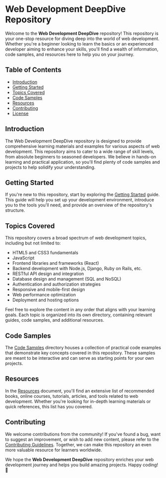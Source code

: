 # Web Development DeepDive Repository

Welcome to the **Web Development DeepDive** repository! This repository is your one-stop resource for diving deep into the world of web development. Whether you're a beginner looking to learn the basics or an experienced developer aiming to enhance your skills, you'll find a wealth of information, code samples, and resources here to help you on your journey.

## Table of Contents

- [Introduction](#introduction)
- [Getting Started](#getting-started)
- [Topics Covered](#topics-covered)
- [Code Samples](#code-samples)
- [Resources](#resources)
- [Contributing](#contributing)
- [License](#license)

## Introduction

The Web Development DeepDive repository is designed to provide comprehensive learning materials and examples for various aspects of web development. This repository aims to cater to a wide range of skill levels, from absolute beginners to seasoned developers. We believe in hands-on learning and practical application, so you'll find plenty of code samples and projects to help solidify your understanding.

## Getting Started

If you're new to this repository, start by exploring the [Getting Started](getting-started.md) guide. This guide will help you set up your development environment, introduce you to the tools you'll need, and provide an overview of the repository's structure.

## Topics Covered

This repository covers a broad spectrum of web development topics, including but not limited to:

- HTML5 and CSS3 fundamentals
- JavaScript
- Frontend libraries and frameworks (React)
- Backend development with Node.js, Django, Ruby on Rails, etc.
- RESTful API design and integration
- Database design and management (SQL and NoSQL)
- Authentication and authorization strategies
- Responsive and mobile-first design
- Web performance optimization
- Deployment and hosting options

Feel free to explore the content in any order that aligns with your learning goals. Each topic is organized into its own directory, containing relevant guides, code samples, and additional resources.

## Code Samples

The [Code Samples](code-samples) directory houses a collection of practical code examples that demonstrate key concepts covered in this repository. These samples are meant to be interactive and can serve as starting points for your own projects.

## Resources

In the [Resources](resources.md) document, you'll find an extensive list of recommended books, online courses, tutorials, articles, and tools related to web development. Whether you're looking for in-depth learning materials or quick references, this list has you covered.

## Contributing

We welcome contributions from the community! If you've found a bug, want to suggest an improvement, or wish to add new content, please refer to the [Contributing Guidelines](contributing.md). Together, we can make this repository an even more valuable resource for learners worldwide.

We hope the **Web Development DeepDive** repository enriches your web development journey and helps you build amazing projects. Happy coding! 🚀
